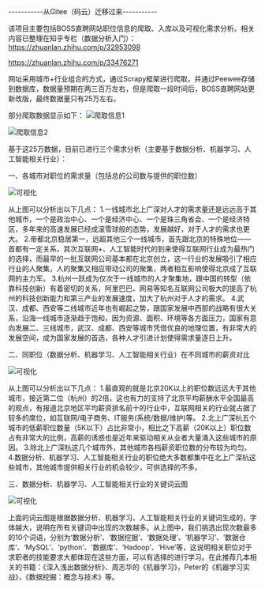 
-----------从Gitee（码云）迁移过来-----------

该项目主要包括BOSS直聘网站职位信息的爬取、入库以及可视化需求分析。相关内容已整理在知乎专栏（数据分析入门）：
https://zhuanlan.zhihu.com/p/32953098          

https://zhuanlan.zhihu.com/p/33476271

网址采用城市+行业组合的方式，通过Scrapy框架进行爬取，并通过Peewee存储到数据库，数据量预期在两三百万左右，但是爬取一段时间后，BOSS直聘网站更新改版，最终数据量只有25万左右。

部分爬取数据显示如下：
![爬取信息1](https://github.com/lxm909055383/bosszhipin/blob/master/img/1.jpg)

![爬取信息2](https://github.com/lxm909055383/bosszhipin/blob/master/img/2.jpg)



基于这25万数据，目前已进行三个需求分析（主要基于数据分析、机器学习、人工智能相关行业）：

一、各城市对职位的需求量（包括总的公司数与提供的职位数）

![可视化](https://github.com/lxm909055383/bosszhipin/blob/master/img/3.jpg)

从上图可以分析出以下几点：
1.一线城市北上广深对人才的需求量还是远远高于其他城市，一个是政治中心、一个是经济中心、一个是珠三角省会、一个是经济特区，多年来的高速发展已经成滚雪球般的态势，发展越好，对于人才的需求也更大。
2.帝都北京稳居第一，远超其他三个一线城市，首先跟北京的特殊地位——首都有一定关系，其次互联网+、人工智能时代的到来使得互联网行业成为最热门的选择，而最早的一批互联网公司基本都在北京创立，这一行业的发展吸引了相应行业的人聚集，人的聚集又相应带动公司的聚集，两者相互影响使得北京成了互联网的主力军。
3.杭州一跃成为仅次于一线城市的人才聚集地，跟中国的转型（依靠科技创新）有着密切的关系，阿里巴巴、网易等知名互联网公司极大的提高了杭州的科技创新能力和第三产业的发展速度，加大了杭州对于人才的需求。
4.武汉、成都、西安等二线城市近年也有崛起之势，跟国家发展中西部的战略有很大关系，沿海一线城市逐渐趋于饱和，因为资源、面积、环境等各方面压力，国家有意向发展二、三线城市，武汉、成都、西安等城市凭借优良的地理位置，有非常大的发展空间，成为国家发展的首选，各种人才引进计划使得需求量逐日上升。


二、同职位（数据分析、机器学习、人工智能相关行业）在不同城市的薪资对比

![可视化](https://github.com/lxm909055383/bosszhipin/blob/master/img/4.jpg)

从上图可以分析出以下几点：
1.最直观的就是北京20K以上的职位数远远大于其他城市，接近第二位（杭州）的2倍，这也有力的支持了北京平均薪酬水平全国最高的观点，有报道北京地区平均薪资排名前十的行业中，互联网相关的行业就占据了较多的席位，如互联网/电子商务、IT服务(系统/数据/维护)等。
2.北上广深杭五个城市的低薪职位数量（5K以下）占比非常小，相比之下高薪（20K以上）职位数占有非常大的比例，高薪的诱惑也是近年来驱动相关从业者大量涌入这些城市的原因。
3.除北上广深杭这几个城市外，其他城市各档薪资职位数的分布较为均匀。
4.数据分析、机器学习、人工智能相关行业的职位绝大多数都集中在北上广深杭这些城市，其他城市提供相关行业的机会较少，可供选择的不多。



三、数据分析、机器学习、人工智能相关行业的关键词云图

![可视化](https://github.com/lxm909055383/bosszhipin/blob/master/img/5.jpg)

上面的词云图是根据数据分析、机器学习、人工智能相关行业的关键词生成的，字体越大，说明在所有关键词中出现的次数越多。从上图中，我们挑选出现次数最多的10个词语，分别为‘数据分析’、‘数据挖掘’、‘数据处理’、‘机器学习’、‘数据仓库’、‘MySQL’、‘python’、‘数据库’、‘Hadoop’、‘Hive’等，这说明相关职位对于求职者的技能要求大都体现在这些方面，可以有选择的进行学习。在此推荐几本相关的书籍：《深入浅出数据分析》、周志华的《机器学习》，Peter的《机器学习实战》，《数据挖掘：概念与技术》等。
